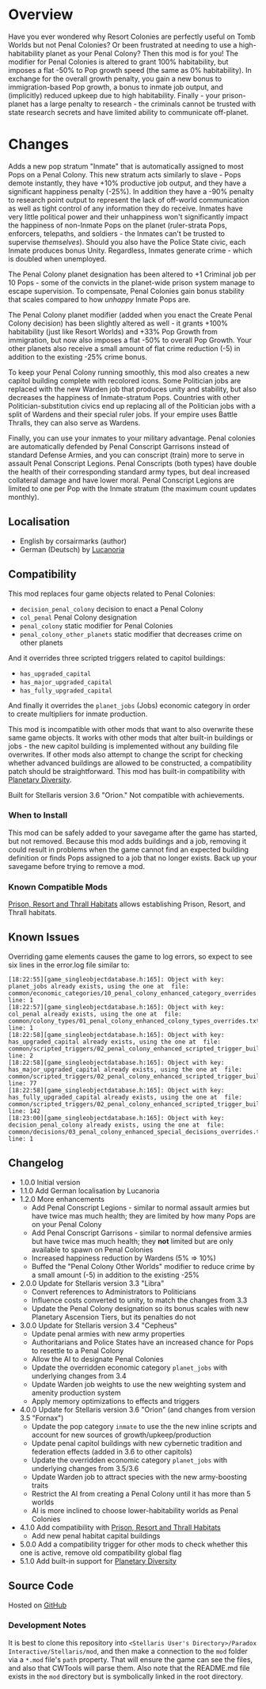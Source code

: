 # Overview

Have you ever wondered why Resort Colonies are perfectly useful on Tomb Worlds but not Penal Colonies?  Or been frustrated at needing to use a high-habitability planet as your Penal Colony?  Then this mod is for you!  The modifier for Penal Colonies is altered to grant 100% habitability, but imposes a flat -50% to Pop growth speed (the same as 0% habitability).  In exchange for the overall growth penalty, you gain a new bonus to immigration-based Pop growth, a bonus to inmate job output, and (implicitly) reduced upkeep due to high habitability.  Finally - your prison-planet has a large penalty to research - the criminals cannot be trusted with state research secrets and have limited ability to communicate off-planet.

# Changes

Adds a new pop stratum "Inmate" that is automatically assigned to most Pops on a Penal Colony.  This new stratum acts similarly to slave - Pops demote instantly, they have +10% productive job output, and they have a significant happiness penalty (-25%).  In addition they have a -90% penalty to research point output to represent the lack of off-world communication as well as tight control of any information they do receive.  Inmates have very little political power and their unhappiness won't significantly impact the happiness of non-Inmate Pops on the planet (ruler-strata Pops, enforcers, telepaths, and soldiers - the Inmates can't be trusted to supervise _themselves_).  Should you also have the Police State civic, each Inmate produces bonus Unity.  Regardless, Inmates generate crime - which is doubled when unemployed.

The Penal Colony planet designation has been altered to +1 Criminal job per 10 Pops - some of the convicts in the planet-wide prison system manage to escape supervision.  To compensate, Penal Colonies gain bonus stability that scales compared to how _unhappy_ Inmate Pops are.

The Penal Colony planet modifier (added when you enact the Create Penal Colony decision) has been slightly altered as well - it grants +100% habitability (just like Resort Worlds) and +33% Pop Growth from immigration, but now also imposes a flat -50% to overall Pop Growth.  Your other planets also receive a small amount of flat crime reduction (-5) in addition to the existing -25% crime bonus.

To keep your Penal Colony running smoothly, this mod also creates a new capitol building complete with recolored icons.  Some Politician jobs are replaced with the new Warden job that produces unity and stability, but also decreases the happiness of Inmate-stratum Pops.  Countries with other Politician-substitution civics end up replacing all of the Politician jobs with a split of Wardens and their special ruler jobs.  If your empire uses Battle Thralls, they can also serve as Wardens.

Finally, you can use your inmates to your military advantage.  Penal colonies are automatically defended by Penal Conscript Garrisons instead of standard Defense Armies, and you can conscript (train) more to serve in assault Penal Conscript Legions.  Penal Conscripts (both types) have double the health of their corresponding standard army types, but deal increased collateral damage and have lower moral.  Penal Conscript Legions are limited to one per Pop with the Inmate stratum (the maximum count updates monthly).

## Localisation

* English by corsairmarks (author)
* German (Deutsch) by [Lucanoria](https://steamcommunity.com/id/Lucanoria)

## Compatibility

This mod replaces four game objects related to Penal Colonies:

* `decision_penal_colony` decision to enact a Penal Colony
* `col_penal` Penal Colony designation
* `penal_colony` static modifier for Penal Colonies
* `penal_colony_other_planets` static modifier that decreases crime on other planets

And it overrides three scripted triggers related to capitol buildings:

* `has_upgraded_capital`
* `has_major_upgraded_capital`
* `has_fully_upgraded_capital`

And finally it overrides the `planet_jobs` (Jobs) economic category in order to create multipliers for inmate production.

This mod is incompatible with other mods that want to also overwrite these same game objects.  It works with other mods that alter built-in buildings or jobs - the new capitol building is implemented without any building file overwrites.  If other mods also attempt to change the script for checking whether advanced buildings are allowed to be constructed, a compatibility patch should be straightforward.  This mod has built-in compatibility with [Planetary Diversity](https://steamcommunity.com/sharedfiles/filedetails/?id=819148835).

Built for Stellaris version 3.6 "Orion."  Not compatible with achievements.

### When to Install

This mod can be safely added to your savegame after the game has started, but not removed.  Because this mod adds buildings and a job, removing it could result in problems when the game cannot find an expected building definition or finds Pops assigned to a job that no longer exists.  Back up your savegame before trying to remove a mod.

### Known Compatible Mods

[Prison, Resort and Thrall Habitats](https://steamcommunity.com/sharedfiles/filedetails/?id=2905474716) allows establishing Prison, Resort, and Thrall habitats.

## Known Issues

Overriding game elements causes the game to log errors, so expect to see six lines in the error.log file similar to:

```
[18:22:55][game_singleobjectdatabase.h:165]: Object with key: planet_jobs already exists, using the one at  file: common/economic_categories/10_penal_colony_enhanced_category_overrides.txt line: 1
[18:22:57][game_singleobjectdatabase.h:165]: Object with key: col_penal already exists, using the one at  file: common/colony_types/01_penal_colony_enhanced_colony_types_overrides.txt line: 1
[18:22:58][game_singleobjectdatabase.h:165]: Object with key: has_upgraded_capital already exists, using the one at  file: common/scripted_triggers/02_penal_colony_enhanced_scripted_trigger_buildings_overrides.txt line: 2
[18:22:58][game_singleobjectdatabase.h:165]: Object with key: has_major_upgraded_capital already exists, using the one at  file: common/scripted_triggers/02_penal_colony_enhanced_scripted_trigger_buildings_overrides.txt line: 77
[18:22:58][game_singleobjectdatabase.h:165]: Object with key: has_fully_upgraded_capital already exists, using the one at  file: common/scripted_triggers/02_penal_colony_enhanced_scripted_trigger_buildings_overrides.txt line: 142
[18:23:00][game_singleobjectdatabase.h:165]: Object with key: decision_penal_colony already exists, using the one at  file: common/decisions/03_penal_colony_enhanced_special_decisions_overrides.txt line: 1
```

## Changelog

* 1.0.0 Initial version
* 1.1.0 Add German localisation by Lucanoria
* 1.2.0 More enhancements
    * Add Penal Conscript Legions - similar to normal assault armies but have twice mas much health; they are limited by how many Pops are on your Penal Colony
    * Add Penal Conscript Garrisons - similar to normal defensive armies but have twice mas much health; they **not** limited but are only available to spawn on Penal Colonies
    * Increased happiness reduction by Wardens (5% => 10%)
    * Buffed the "Penal Colony Other Worlds" modifier to reduce crime by a small amount (-5) in addition to the existing -25%
* 2.0.0 Update for Stellaris version 3.3 "Libra"
    * Convert references to Administrators to Politicians
    * Influence costs converted to unity, to match the changes from 3.3
    * Update the Penal Colony designation so its bonus scales with new Planetary Ascension Tiers, but its penalties do not
* 3.0.0 Update for Stellaris version 3.4 "Cepheus"
    * Update penal armies with new army properties
    * Authoritarians and Police States have an increased chance for Pops to resettle to a Penal Colony
    * Allow the AI to designate Penal Colonies
    * Update the overridden economic category `planet_jobs` with underlying changes from 3.4
    * Update Warden job weights to use the new weighting system and amenity production system
    * Apply memory optimizations to effects and triggers
* 4.0.0 Update for Stellaris version 3.6 "Orion" (and changes from version 3.5 "Fornax")
    * Update the pop category `inmate` to use the the new inline scripts and account for new sources of growth/upkeep/production
    * Update penal capitol buildings with new cybernetic tradition and federation effects (added in 3.6 to other capitols)
    * Update the overridden economic category `planet_jobs` with underlying changes from 3.5/3.6
    * Update Warden job to attract species with the new army-boosting traits
    * Restrict the AI from creating a Penal Colony until it has more than 5 worlds
    * AI is more inclined to choose lower-habitability worlds as Penal Colonies
* 4.1.0 Add compatibility with [Prison, Resort and Thrall Habitats](https://steamcommunity.com/sharedfiles/filedetails/?id=2905474716)
    * Add new penal habitat capital buildings
* 5.0.0 Add a compatibility trigger for other mods to check whether this one is active, remove old compatibility global flag
* 5.1.0 Add built-in support for [Planetary Diversity](https://steamcommunity.com/sharedfiles/filedetails/?id=819148835)

## Source Code

Hosted on [GitHub](https://github.com/corsairmarks/penal_colony_enhanced)

### Development Notes

It is best to clone this repository into `<Stellaris User's Directory>/Paradox Interactive/Stellaris/mod`, and then make a connection to the `mod` folder via a `*.mod` file's `path` property.  That will ensure the game can see the files, and also that CWTools will parse them.  Also note that the README.md file exists in the `mod` directory but is symbolically linked in the root directory.